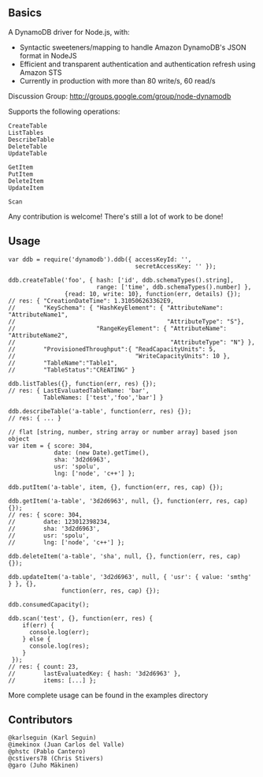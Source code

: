 ## Basics

A DynamoDB driver for Node.js, with:

- Syntactic sweeteners/mapping to handle Amazon DynamoDB's JSON format in NodeJS
- Efficient and transparent authentication and authentication refresh using Amazon STS
- Currently in production with more than 80 write/s, 60 read/s

Discussion Group: http://groups.google.com/group/node-dynamodb

Supports the following operations:
   
    CreateTable
    ListTables
    DescribeTable
    DeleteTable
    UpdateTable

    GetItem
    PutItem
    DeleteItem
    UpdateItem

    Scan

Any contribution is welcome! There's still a lot of work to be done!

## Usage

    var ddb = require('dynamodb').ddb({ accessKeyId: '',
                                        secretAccessKey: '' });
    
    ddb.createTable('foo', { hash: ['id', ddb.schemaTypes().string], 
                             range: ['time', ddb.schemaTypes().number] }, 
                    {read: 10, write: 10}, function(err, details) {});
    // res: { "CreationDateTime": 1.310506263362E9,
    //        "KeySchema": { "HashKeyElement": { "AttributeName": "AttributeName1",
    //                                           "AttributeType": "S"},
    //                       "RangeKeyElement": { "AttributeName": "AttributeName2",
    //                                            "AttributeType": "N"} },
    //        "ProvisionedThroughput":{ "ReadCapacityUnits": 5,
    //                                  "WriteCapacityUnits": 10 },
    //        "TableName":"Table1",
    //        "TableStatus":"CREATING" }

    ddb.listTables({}, function(err, res) {});
    // res: { LastEvaluatedTableName: 'bar',
              TableNames: ['test','foo','bar'] }

    ddb.describeTable('a-table', function(err, res) {});
    // res: { ... }

    // flat [string, number, string array or number array] based json object
    var item = { score: 304,
                 date: (new Date).getTime(),
                 sha: '3d2d6963',
                 usr: 'spolu',
                 lng: ['node', 'c++'] };
    
    ddb.putItem('a-table', item, {}, function(err, res, cap) {});

    ddb.getItem('a-table', '3d2d6963', null, {}, function(err, res, cap) {});
    // res: { score: 304,
    //        date: 123012398234,
    //        sha: '3d2d6963',
    //        usr: 'spolu',
    //        lng: ['node', 'c++'] };

    ddb.deleteItem('a-table', 'sha', null, {}, function(err, res, cap) {});

    ddb.updateItem('a-table', '3d2d6963', null, { 'usr': { value: 'smthg' } }, {}, 
                   function(err, res, cap) {});

    ddb.consumedCapacity();

    ddb.scan('test', {}, function(err, res) {
        if(err) {
          console.log(err);
        } else {
          console.log(res);
        }
     });
    // res: { count: 23,
    //        lastEvaluatedKey: { hash: '3d2d6963' },
    //        items: [...] };


More complete usage can be found in the examples directory

## Contributors

    @karlseguin (Karl Seguin)
    @imekinox (Juan Carlos del Valle)
    @phstc (Pablo Cantero)
    @cstivers78 (Chris Stivers)
    @garo (Juho Mäkinen)
